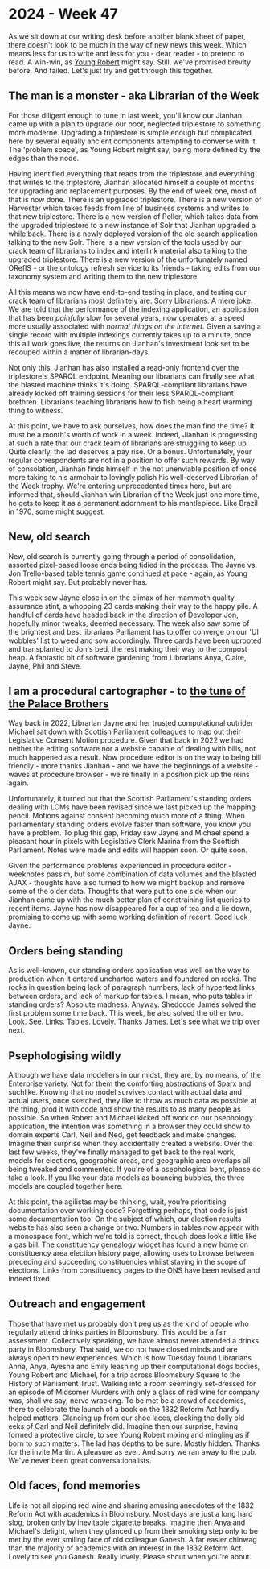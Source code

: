 # 2024 - Week 47

As we sit down at our writing desk before another blank sheet of paper, there doesn't look to be much in the way of new news this week. Which means less for us to write and less for you - dear reader - to pretend to read. A win-win, as [Young Robert](https://bsky.app/profile/robert-brook.com) might say. Still, we've promised brevity before. And failed. Let's just try and get through this together.

## The man is a monster - aka Librarian of the Week

For those diligent enough to tune in last week, you'll know our Jianhan came up with a plan to upgrade our poor, neglected triplestore to something more moderne. Upgrading a triplestore is simple enough but complicated here by several equally ancient components attempting to converse with it. The 'problem space', as Young Robert might say, being more defined by the edges than the node.

Having identified everything that reads from the triplestore and everything that writes to the triplestore, Jianhan allocated himself a couple of months for upgrading and replacement purposes. By the end of week one, most of that is now done. There is an upgraded triplestore. There is a new version of Harvester which takes feeds from line of business systems and writes to that new triplestore. There is a new version of Poller, which takes data from the upgraded triplestore to a new instance of Solr that Jianhan upgraded a while back. There is a newly deployed version of the old search application talking to the new Solr. There is a new version of the tools used by our crack team of librarians to index and interlink material also talking to the upgraded triplestore. There is a new version of the unfortunately named ORefIS - or the ontology refresh service to its friends - taking edits from our taxonomy system and writing them to the new triplestore.

All this means we now have end-to-end testing in place, and testing our crack team of librarians most definitely are. Sorry Librarians. A mere joke. We are told that the performance of the indexing application, an application that has been *painfully* slow for several years, now operates at a speed more usually associated with *normal things on the internet*. Given a saving a single record with multiple indexings currently takes up to a minute, once this all work goes live, the returns on Jianhan's investment look set to be recouped within a matter of librarian-days. 

Not only this, Jianhan has also installed a read-only frontend over the triplestore's SPARQL endpoint. Meaning our librarians can finally see what the blasted machine thinks it's doing. SPARQL-compliant librarians have already kicked off training sessions for their less SPARQL-compliant brethren. Librarians teaching librarians how to fish being a heart warming thing to witness.

At this point, we have to ask ourselves, how does the man find the time? It must be a month's worth of work in a week. Indeed, Jianhan is progressing at such a rate that our crack team of librarians are struggling to keep up. Quite clearly, the lad deserves a pay rise. Or a bonus. Unfortunately, your regular correspondents are not in a position to offer such rewards. By way of consolation, Jianhan finds himself in the not unenviable position of once more taking to his armchair to lovingly polish his well-deserved Librarian of the Week trophy. We're entering unprecedented times here, but are informed that, should Jianhan win Librarian of the Week just one more time, he gets to keep it as a permanent adornment to his mantlepiece. Like Brazil in 1970, some might suggest.

## New, old search

New, old search is currently going through a period of consolidation, assorted pixel-based loose ends being tidied in the process. The Jayne vs. Jon Trello-based table tennis game continued at pace - again, as Young Robert might say. But probably never has.

This week saw Jayne close in on the climax of her mammoth quality assurance stint, a whopping 23 cards making their way to the happy pile. A handful of cards have headed back in the direction of Developer Jon, hopefully minor tweaks, deemed necessary. The week also saw some of the brightest and best librarians Parliament has to offer converge on our 'UI wobbles' list to weed and sow accordingly. Three cards have been uprooted and transplanted to Jon's bed, the rest making their way to the compost heap. A fantastic bit of software gardening from Librarians Anya, Claire, Jayne, Phil and Steve.

## I am a procedural cartographer - to [the tune of the Palace Brothers](https://www.youtube.com/watch?v=owvF3Vb0JhA&ab_channel=tomkat69pc)

Way back in 2022, Librarian Jayne and her trusted computational outrider Michael sat down with Scottish Parliament colleagues to map out their Legislative Consent Motion procedure. Given that back in 2022 we had neither the editing software nor a website capable of dealing with bills, not much happened as a result. Now procedure editor is on the way to being bill friendly - more thanks Jianhan - and we have the beginnings of a website - waves at procedure browser - we're finally in a position pick up the reins again.

Unfortunately, it turned out that the Scottish Parliament's standing orders dealing with LCMs have been revised since we last picked up the mapping pencil. Motions against consent becoming much more of a thing. When parliamentary standing orders evolve faster than software, you know you have a problem. To plug this gap, Friday saw Jayne and Michael spend a pleasant hour in pixels with Legislative Clerk Marina from the Scottish Parliament. Notes were made and edits will happen soon. Or quite soon.

Given the performance problems experienced in procedure editor - weeknotes passim, but some combination of data volumes and the blasted AJAX - thoughts have also turned to how we might backup and remove some of the older data. Thoughts that were put to one side when our Jianhan came up with the much better plan of constraining list queries to recent items. Jayne has now disappeared for a cup of tea and a lie down, promising to come up with some working definition of recent. Good luck Jayne.

## Orders being standing

As is well-known, our standing orders application was well on the way to production when it entered uncharted waters and foundered on rocks. The rocks in question being lack of paragraph numbers, lack of hypertext links between orders, and lack of markup for tables. I mean, who puts tables in standing orders? Absolute madness. Anyway. Shedcode James solved the first problem some time back. This week, he also solved the other two. Look. See. Links. Tables. Lovely. Thanks James. Let's see what we trip over next.

## Psephologising wildly

Although we have data modellers in our midst, they are, by no means, of the Enterprise variety. Not for them the comforting abstractions of Sparx and suchlike. Knowing that no model survives contact with actual data and actual users, once sketched, they like to throw as much data as possible at the thing, prod it with code and show the results to as many people as possible. So when Robert and Michael kicked off work on our psephology application, the intention was something in a browser they could show to domain experts Carl, Neil and Ned, get feedback and make changes. Imagine their surprise when they accidentally created a website. Over the last few weeks, they've finally managed to get back to the real work, models for elections, geographic areas, and geographic area overlaps all being tweaked and commented. If you're of a psephological bent, please do take a look. If you like your data models as bouncing bubbles, the three models are coupled together here.

At this point, the agilistas may be thinking, wait, you're prioritising documentation over working code? Forgetting perhaps, that code is just some documentation too. On the subject of which, our election results website has also seen a change or two. Numbers in tables now appear with a monospace font, which we're told is correct, though does look a little like a gas bill. The constituency genealogy widget has found a new home on constituency area election history page, allowing uses to browse between preceding and succeeding constituencies whilst staying in the scope of elections. Links from constituency pages to the ONS have been revised and indeed fixed.

## Outreach and engagement

Those that have met us probably don't peg us as the kind of people who regularly attend drinks parties in Bloomsbury. This would be a fair assessment. Collectively speaking, we have almost never attended a drinks party in Bloomsbury. That said, we do not have closed minds and are always open to new experiences. Which is how Tuesday found Librarians Anna, Anya, Ayesha and Emily leashing up their computational dogs bodies, Young Robert and Michael, for a trip across Bloomsbury Square to the History of Parliament Trust. Walking into a room seemingly set-dressed for an episode of Midsomer Murders with only a glass of red wine for company was, shall we say, nerve wracking. To be met be a crowd of academics, there to celebrate the launch of a book on the 1832 Reform Act hardly helped matters. Glancing up from our shoe laces, clocking the dolly old eeks of Carl and Neil definitely did. Imagine then our surprise, having formed a protective circle, to see Young Robert mixing and mingling as if born to such matters. The lad has depths to be sure. Mostly hidden. Thanks for the invite Martin. A pleasure as ever. And sorry we ran away to the pub. We've never been great conversationalists.

## Old faces, fond memories

Life is not all sipping red wine and sharing amusing anecdotes of the 1832 Reform Act with academics in Bloomsbury. Most days are just a long hard slog, broken only by inevitable cigarette breaks. Imagine then Anya and Michael's delight, when they glanced up from their smoking step only to be met by the ever smiling face of old colleague Ganesh. A far easier chinwag than the majority of academics with an interest in the 1832 Reform Act. Lovely to see you Ganesh. Really lovely. Please shout when you're about.






